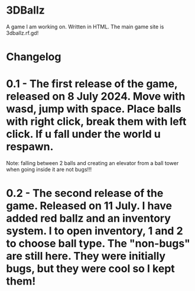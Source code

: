 # 3DBallz
A game I am working on. Written in HTML. The main game site is 3dballz.rf.gd!
# Changelog
# 0.1 - The first release of the game, released on 8 July 2024. Move with wasd, jump with space. Place balls with right click, break them with left click. If u fall under the world u respawn.
Note: falling between 2 balls and creating an elevator from a ball tower when going inside it are not bugs!!!
# 0.2 - The second release of the game. Released on 11 July. I have added red ballz and an inventory system. I to open inventory, 1 and 2 to choose ball type. The "non-bugs" are still here. They were initially bugs, but they were cool so I kept them!
